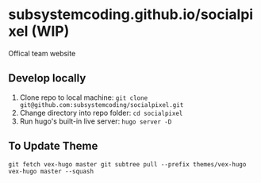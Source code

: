 # subsystemcoding.github.io/socialpixel (WIP)

Offical team website

## Develop locally

1. Clone repo to local machine: ```git clone git@github.com:subsystemcoding/socialpixel.git```
2. Change directory into repo folder: ```cd socialpixel```
3. Run hugo's built-in live server: ```hugo server -D```

## To Update Theme

```shell
git fetch vex-hugo master git subtree pull --prefix themes/vex-hugo vex-hugo master --squash
```
